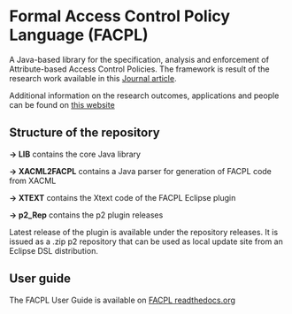 # Formal Access Control Policy Language (FACPL)

A Java-based library for the specification, analysis and enforcement of Attribute-based Access Control Policies. The framework is result of the research work available in this [Journal article](https://eprints.soton.ac.uk/415111/).

Additional information on the research outcomes, applications and people can be found on [this website](http://facpl.sf.net)

## Structure of the repository

**-> LIB** contains the core Java library

**-> XACML2FACPL** contains a Java parser for generation of FACPL code from XACML

**-> XTEXT** contains the Xtext code of the FACPL Eclipse plugin

**-> p2_Rep** contains the p2 plugin releases 

Latest release of the plugin is available under the repository releases. It is issued as a .zip p2 repository that can be used as local update site from an Eclipse DSL distribution. 

## User guide

The FACPL User Guide is available on [FACPL readthedocs.org](https://facpl.readthedocs.io/en/latest/)
